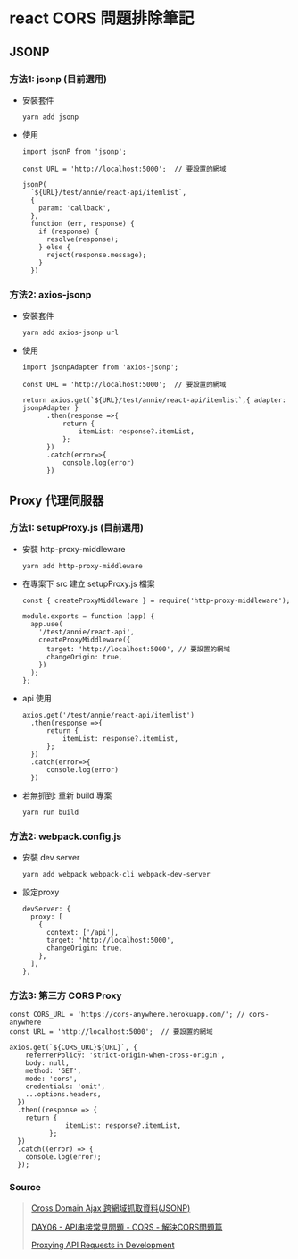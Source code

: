 # react CORS 問題排除筆記

## JSONP
### 方法1: jsonp (目前選用)
+ 安裝套件
  ```
  yarn add jsonp
  ```
+ 使用
  ```
  import jsonP from 'jsonp';
  
  const URL = 'http://localhost:5000';  // 要設置的網域

  jsonP(
    `${URL}/test/annie/react-api/itemlist`,
    {
      param: 'callback',
    },
    function (err, response) {
      if (response) {
        resolve(response);
      } else {
        reject(response.message);
      }
    })
  ```

### 方法2: axios-jsonp 
+ 安裝套件
  ```
  yarn add axios-jsonp url
  ```
+ 使用
  ```
  import jsonpAdapter from 'axios-jsonp';
  
  const URL = 'http://localhost:5000';  // 要設置的網域
  
  return axios.get(`${URL}/test/annie/react-api/itemlist`,{ adapter: jsonpAdapter }
        .then(response =>{
            return {
                itemList: response?.itemList,
            };
        })
        .catch(error=>{
            console.log(error)
        })
  ```

## Proxy 代理伺服器
### 方法1: setupProxy.js (目前選用)
  + 安裝 http-proxy-middleware
    ```
    yarn add http-proxy-middleware
    ```
  + 在專案下 src 建立 setupProxy.js 檔案 
    ```
    const { createProxyMiddleware } = require('http-proxy-middleware');

    module.exports = function (app) {
      app.use(
        '/test/annie/react-api',
        createProxyMiddleware({
          target: 'http://localhost:5000', // 要設置的網域
          changeOrigin: true,
        })
      );
    };
    ```
  + api 使用
    ```
    axios.get('/test/annie/react-api/itemlist')
      .then(response =>{
          return {
              itemList: response?.itemList,
          };
      })
      .catch(error=>{
          console.log(error)
      })
    ```
  + 若無抓到: 重新 build 專案
    ```
    yarn run build
    ```
### 方法2: webpack.config.js
  + 安裝 dev server
    ```
    yarn add webpack webpack-cli webpack-dev-server
    ```
  + 設定proxy
    ```
    devServer: {
      proxy: [
        {
          context: ['/api'],
          target: 'http://localhost:5000',
          changeOrigin: true,
        },
      ],
    },
    ```
### 方法3: 第三方 CORS Proxy
  ```
  const CORS_URL = 'https://cors-anywhere.herokuapp.com/'; // cors-anywhere
  const URL = 'http://localhost:5000';  // 要設置的網域
  
  axios.get(`${CORS_URL}${URL}`, {
      referrerPolicy: 'strict-origin-when-cross-origin',
      body: null,
      method: 'GET',
      mode: 'cors',
      credentials: 'omit',
      ...options.headers,
    })
    .then((response => {
      return {
                itemList: response?.itemList,
            };
    })
    .catch((error) => {
      console.log(error);
    });
  ```
### Source
> [Cross Domain Ajax 跨網域抓取資料(JSONP)](https://ithelp.ithome.com.tw/articles/10094915)
>  
> [DAY06 - API串接常見問題 - CORS - 解決CORS問題篇](https://ithelp.ithome.com.tw/m/articles/10268821)
> 
> [Proxying API Requests in Development](https://create-react-app.dev/docs/proxying-api-requests-in-development/)
